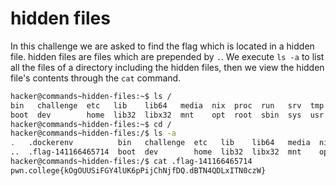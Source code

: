 # hidden files

In this challenge we are asked to find the flag which is located in a hidden file. hidden files are files which are prepended by `.`. We execute `ls -a` to list all the files of a directory including the hidden files, then we view the hidden file's contents through the `cat` command.

```bash
hacker@commands~hidden-files:~$ ls /
bin   challenge  etc   lib    lib64   media  nix  proc  run   srv  tmp  var
boot  dev        home  lib32  libx32  mnt    opt  root  sbin  sys  usr
hacker@commands~hidden-files:~$ cd /
hacker@commands~hidden-files:/$ ls -a
.   .dockerenv          bin   challenge  etc   lib    lib64   media  nix  proc  run   srv  tmp  var
..  .flag-141166465714  boot  dev        home  lib32  libx32  mnt    opt  root  sbin  sys  usr
hacker@commands~hidden-files:/$ cat .flag-141166465714
pwn.college{kOgOUUSiFGY4lUK6pPijChNjfDQ.dBTN4QDLxITN0czW}
